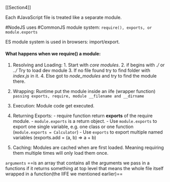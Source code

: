 [[Section4]]

Each #JavaScript file is treated like a separate module.

#NodeJS uses #CommonJS module system: `require(), exports, or module.exports`

ES module system is used in browsers: import/export.



#### What happens when we require() a module:

1. Resolving and Loading:
		1.  Start with *core modules*.
		2. if begins with *./* or *../* Try to load dev module
		3.  If no file found try to find folder with *index.js* in it.
		4. Else got to *node_modules* and try to find the module there.
	
2. Wrapping:
		Runtime put the module inside an iife (wrapper function) `passing exports, require, module __filename and __dirname`
	
3. Execution:
		Module code get executed.
	
4. Returning Exports:
		- require function return **exports** of the require module.
		- `module.exports` is a return object.
		- Use `module.exports` to export one single variable, e.g. one class or one function (`module.exports = Calculator`)
		- Use `exports` to export multiple named variables (exports.add = (a, b) => a + b)
	
5. Caching:
		Modules are cached when are first loaded. Meaning requiring them multiple times will only load them once.


`arguments` ==is an array that contains all the arguments we pass in a functions if it returns something at top level that means the whole file itself wrapped in a function(the IIFE we mentioned earlier)== 
